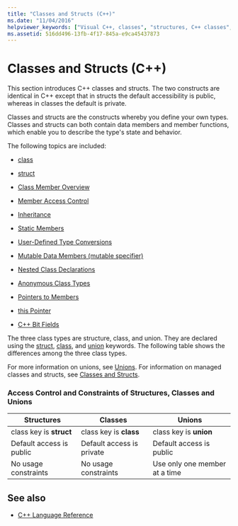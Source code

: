 ```yaml
---
title: "Classes and Structs (C++)"
ms.date: "11/04/2016"
helpviewer_keywords: ["Visual C++, classes", "structures, C++ classes", "user-defined types", "classes [C++]", "user-defined types, C++ classes"]
ms.assetid: 516dd496-13fb-4f17-845a-e9ca45437873
---
```

# Classes and Structs (C++)

This section introduces C++ classes and structs. The two constructs are identical in C++ except that in structs the default accessibility is public, whereas in classes the default is private.

Classes and structs are the constructs whereby you define your own types. Classes and structs can both contain data members and member functions, which enable you to describe the type's state and behavior.

The following topics are included:

- [class](../cpp/class-cpp.md)

- [struct](../cpp/struct-cpp.md)

- [Class Member Overview](../cpp/class-member-overview.md)

- [Member Access Control](../cpp/member-access-control-cpp.md)

- [Inheritance](../cpp/inheritance-cpp.md)

- [Static Members](../cpp/static-members-cpp.md)

- [User-Defined Type Conversions](../cpp/user-defined-type-conversions-cpp.md)

- [Mutable Data Members (mutable specifier)](../cpp/mutable-data-members-cpp.md)

- [Nested Class Declarations](../cpp/nested-class-declarations.md)

- [Anonymous Class Types](../cpp/anonymous-class-types.md)

- [Pointers to Members](../cpp/pointers-to-members.md)

- [this Pointer](../cpp/this-pointer.md)

- [C++ Bit Fields](../cpp/cpp-bit-fields.md)

The three class types are structure, class, and union. They are declared using the [struct](../cpp/struct-cpp.md), [class](../cpp/class-cpp.md), and [union](../cpp/unions.md) keywords. The following table shows the differences among the three class types.

For more information on unions, see [Unions](../cpp/unions.md). For information on managed classes and structs, see [Classes and Structs](../windows/classes-and-structs-cpp-component-extensions.md).

### Access Control and Constraints of Structures, Classes and Unions

|Structures|Classes|Unions|
|----------------|-------------|------------|
|class key is **struct**|class key is **class**|class key is **union**|
|Default access is public|Default access is private|Default access is public|
|No usage constraints|No usage constraints|Use only one member at a time|

## See also

- [C++ Language Reference](../cpp/cpp-language-reference.md)
